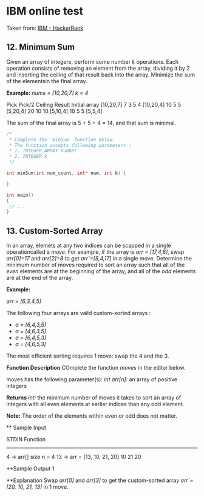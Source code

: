 # IBM online test

Taken from: [IBM - HackerRank](https://www.hackerrank.com/)

## 12. Minimum Sum

Given an array of integers, perform some number *k* operations. Each operation consists of removing an element from the array, dividing it by 2 and inserting the ceiling of that result back into the array. Minimize the sum of the elementsin the final array.

**Example:**
*nums = [10,20,7]*
*k = 4*

Pick    Pick/2      Ceiling     Result
Initial array                   [10,20,7]
7       3.5         4           [10,20,4]
10      5           5           [5,20,4]
20      10          10          [5,10,4]
10      5           5           [5,5,4]

The sum of the final array is 5 + 5 + 4 = 14, and that sum is minimal.

```c
/*
 * Complete the 'minSum' function below.
 * The function accepts following parameters :
 * 1. INTEGER_ARRAY number
 * 2. INTEGER k
 */ 

int minSum(int num_count, int* num, int k) {

}

int main()
{
 // ...
}
```

## 13. Custom-Sorted Array

In an array, elemets at any two indices can be scapped in a single operationcalled a *move*. For example, if the array is *arr = [17,4,8]*, swap *arr[0]=17* and *arr[2]=8* to get *arr`=[8,4,17]* in a single move. Determine the minimum number of moves required to sort an array such that all of the *even* elements are at the beginning of the array, and all of the *odd* elements are at the end of the array.

**Example:**

*arr = [6,3,4,5]*

The following four arrays are valid custom-sorted arrays :

* *a = [6,4,3,5]*
* *a = [4,6,3,5]*
* *a = [6,4,5,3]*
* *a = [4,6,5,3]*

The most efficient sorting requires 1 move: swap the 4 and the 3.

**Function Description**
COmplete the function *moves* in the editor below.

moves has the following parameter(s): *int arr[n]:* an array of positive integers

**Returns**
    *int:* the minimum number of moves it takes to sort an array of integers with all even elements at earlier indices than any odd element.

**Note:** The order of the elements within even or odd does not matter.

** Sample Input 

STDIN       Function

-----       --------

4       -> arr[] size n = 4
13      -> arr = [13, 10, 21, 20]
10
21
20

**Sample Output
1

**Explanation
Swap *arr[0]* and *arr[3]* to get the custom-sorted array *arr`=[20, 10, 21, 13]* in 1 move.
